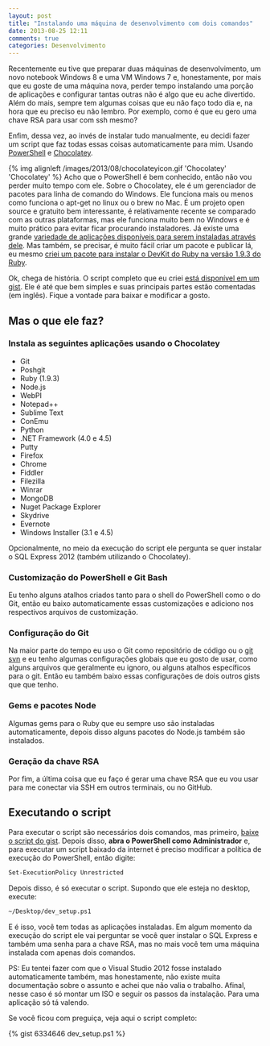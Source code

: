 ```yaml
---
layout: post
title: "Instalando uma máquina de desenvolvimento com dois comandos"
date: 2013-08-25 12:11
comments: true
categories: Desenvolvimento
---
```

Recentemente eu tive que preparar duas máquinas de desenvolvimento, um novo notebook Windows 8 e uma VM Windows 7 e, honestamente, por mais que eu goste de uma máquina nova, perder tempo instalando uma porção de aplicações e configurar tantas outras não é algo que eu ache divertido. Além do mais, sempre tem algumas coisas que eu não faço todo dia e, na hora que eu preciso eu não lembro. Por exemplo, como é que eu gero uma chave RSA para usar com ssh mesmo? 

Enfim, dessa vez, ao invés de instalar tudo manualmente, eu decidi fazer um script que faz todas essas coisas automaticamente para mim. Usando [PowerShell](http://technet.microsoft.com/en-us/scriptcenter/dd742419.aspx) e [Chocolatey](http://chocolatey.org).

{% img alignleft /images/2013/08/chocolateyicon.gif 'Chocolatey' 'Chocolatey' %} Acho que o PowerShell é bem conhecido, então não vou perder muito tempo com ele. Sobre o Chocolatey, ele é um gerenciador de pacotes para linha de comando do Windows. Ele funciona mais ou menos como funciona o apt-get no linux ou o brew no Mac. É um projeto open source e gratuito bem interessante, é relativamente recente se comparado com as outras plataformas, mas ele funciona muito bem no Windows e é muito prático para evitar ficar procurando instaladores. Já existe uma grande [variedade de aplicações disponíveis para serem instaladas através dele](http://chocolatey.org/packages). Mas também, se precisar, é muito fácil criar um pacote e publicar lá, eu mesmo [criei um pacote para instalar o DevKit do Ruby na versão 1.9.3 do Ruby](http://chocolatey.org/packages/ruby.devkit.ruby193).

Ok, chega de história. O script completo que eu criei [está disponível em um gist](https://gist.github.com/vintem/6334646). Ele é até que bem simples e suas principais partes estão comentadas (em inglês). Fique a vontade para baixar e modificar a gosto.

## Mas o que ele faz?

### Instala as seguintes aplicações usando o Chocolatey

*  Git
* Poshgit
* Ruby (1.9.3)
* Node.js
* WebPI
* Notepad++
* Sublime Text
* ConEmu
* Python
* .NET Framework (4.0 e 4.5)
* Putty
* Firefox
* Chrome
* Fiddler
* Filezilla
* Winrar
* MongoDB
* Nuget Package Explorer
* Skydrive
* Evernote
* Windows Installer (3.1 e 4.5)

Opcionalmente, no meio da execução do script ele pergunta se quer instalar o SQL Express 2012 (também utilizando o Chocolatey).

### Customização do PowerShell e Git Bash

Eu tenho alguns atalhos criados tanto para o shell do PowerShell como o do Git, então eu baixo automaticamente essas customizações e adiciono nos respectivos arquivos de customização.

### Configuração do Git

Na maior parte do tempo eu uso o Git como repositório de código ou o [git svn](http://git-scm.com/book/ch8-1.html) e eu tenho algumas configurações globais que eu gosto de usar, como alguns arquivos que geralmente eu ignoro, ou alguns atalhos específicos para o git. Então eu também baixo essas configurações de dois outros gists que que tenho.

### Gems e pacotes Node

Algumas gems para o Ruby que eu sempre uso são instaladas automaticamente, depois disso alguns pacotes do Node.js também são instalados.

### Geração da chave RSA

Por fim, a última coisa que eu faço é gerar uma chave RSA que eu vou usar para me conectar via SSH em outros terminais, ou no GitHub.

## Executando o script

Para executar o script são necessários dois comandos, mas primeiro, [baixe o script do gist](https://gist.github.com/vintem/6334646). Depois disso, **abra o PowerShell como Administrador** e, para executar um script baixado da internet é preciso modificar a política de execução do PowerShell, então digite:

``` bash
Set-ExecutionPolicy Unrestricted
``` 

Depois disso, é só executar o script. Supondo que ele esteja no desktop, execute: 

``` bash
~/Desktop/dev_setup.ps1
```

E é isso, você tem todas as aplicações instaladas. Em algum momento da execução do script ele vai perguntar se você quer instalar o SQL Express e também uma senha para a chave RSA, mas no mais você tem uma máquina instalada com apenas dois comandos.

PS: Eu tentei fazer com que o Visual Studio 2012 fosse instalado automaticamente também, mas honestamente, não existe muita documentação sobre o assunto e achei que não valia o trabalho. Afinal, nesse caso é só montar um ISO e seguir os passos da instalação. Para uma aplicação só tá valendo.

Se você ficou com preguiça, veja aqui o script completo:

{%  gist 6334646 dev_setup.ps1 %}